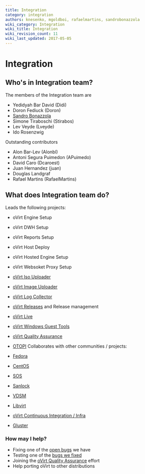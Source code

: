```yaml
---
title: Integration
category: integration
authors: knesenko, mgoldboi, rafaelmartins, sandrobonazzola
wiki_category: Integration
wiki_title: Integration
wiki_revision_count: 11
wiki_last_updated: 2017-05-05
---
```


# Integration

## Who's in Integration team?

The members of the Integration team are

*   Yedidyah Bar David (Didi)
*   Doron Fediuck (Doron)
*   [Sandro Bonazzola](https://github.com/sandrobonazzola)
*   Simone Tiraboschi (Stirabos)
*   Lev Veyde (Lveyde)
*   Ido Rosenzwig

Outstanding contributors

*   Alon Bar-Lev (Alonbl)
*   Antoni Segura Puimedon (APuimedo)
*   David Caro (Dcaroest)
*   Juan Hernandez (juan)
*   Douglas Landgraf
*   Rafael Martins (RafaelMartins)

## What does Integration team do?

Leads the following projects:

*   oVirt Engine Setup
*   oVirt DWH Setup
*   oVirt Reports Setup
*   oVirt Host Deploy
*   oVirt Hosted Engine Setup
*   oVirt Websoket Proxy Setup
*   [oVirt Iso Uploader](/develop/developer-guide/engine/engine-tools/#ovirt-iso-uploader)
*   [oVirt Image Uploader](/develop/developer-guide/engine/engine-tools/#engine-image-uploader)
*   [oVirt Log Collector](/develop/developer-guide/engine/engine-tools/#ovirt-log-collector)
*   [oVirt Releases](/develop/release-management/releases/) and Release management
*   [oVirt Live](/download/ovirt-live/)
*   [oVirt Windows Guest Tools](/develop/release-management/features/engine/windows-guest-tools/)
*   [oVirt Quality Assurance](/develop/projects/project-qa/)
*   [OTOPI](/develop/developer-guide/engine/otopi/)
Collaborates with other communities / projects:

*   [Fedora](https://getfedora.org/)
*   [CentOS](http://centos.org/)
*   [SOS](https://github.com/sosreport)
*   [Sanlock](https://pagure.io/sanlock)
*   [VDSM](/develop/developer-guide/vdsm/vdsm/)
*   [Libvirt](http://libvirt.org/)
*   [oVirt Continuous Integration / Infra](/develop/infra/infrastructure/)
*   [Gluster](http://www.gluster.org/)

### How may I help?

*   Fixing one of the [open bugs](https://bugzilla.redhat.com/buglist.cgi?quicksearch=cf_ovirt_team%3Aintegration%20status%3Anew) we have
*   Testing one of the [bugs we fixed](https://bugzilla.redhat.com/buglist.cgi?quicksearch=cf_ovirt_team%3Aintegration%20status%3Amodifed%2Con_qa)
*   Joining the [oVirt Quality Assurance](/develop/projects/project-qa/) effort
*   Help porting oVirt to other distributions
